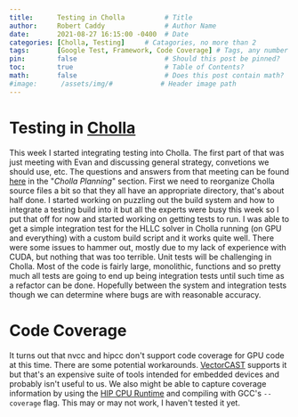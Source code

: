 ```yaml
---
title:      Testing in Cholla          # Title
author:     Robert Caddy               # Author Name
date:       2021-08-27 16:15:00 -0400  # Date
categories: [Cholla, Testing]     # Catagories, no more than 2
tags:       [Google Test, Framework, Code Coverage] # Tags, any number
pin:        false                      # Should this post be pinned?
toc:        true                       # Table of Contents?
math:       false                      # Does this post contain math?
#image:      /assets/img/#            # Header image path
---
```


# Testing in [Cholla](https://github.com/cholla-hydro/cholla)

This week I started integrating testing into Cholla. The first part of that was
just meeting with Evan and discussing general strategy, convetions we should
use, etc. The questions and answers from that meeting can be found
[here](https://github.com/bcaddy/cholla/issues/1) in the "*Cholla Planning*"
section. First we need to reorganize Cholla source files a bit so that they all
have an appropriate directory, that's about half done. I started working on
puzzling out the build system and how to integrate a testing build into it but
all the experts were busy this week so I put that off for now and started
working on getting tests to run. I was able to get a simple integration test for
the HLLC solver in Cholla running (on GPU and everything) with a custom build
script and it works quite well. There were some issues to hammer out, mostly due
to my lack of experience with CUDA, but nothing that was too terrible. Unit
tests will be challenging in Cholla. Most of the code is fairly large,
monolithic, functions and so pretty much all tests are going to end up being
integration tests until such time as a refactor can be done. Hopefully between
the system and integration tests though we can determine where bugs are with
reasonable accuracy.


# Code Coverage
It turns out that nvcc and hipcc don't support code coverage for GPU code at
this time. There are some potential workarounds.
[VectorCAST](https://www.vectorcast.com/vc/index.html) supports it but that's an
expensive suite of tools intended for embedded devices and probably isn't useful
to us. We also might be able to capture coverage information by using the [HIP
CPU Runtime](https://github.com/ROCm-Developer-Tools/HIP-CPU) and compiling with
GCC's `--coverage` flag. This may or may not work, I haven't tested it yet.